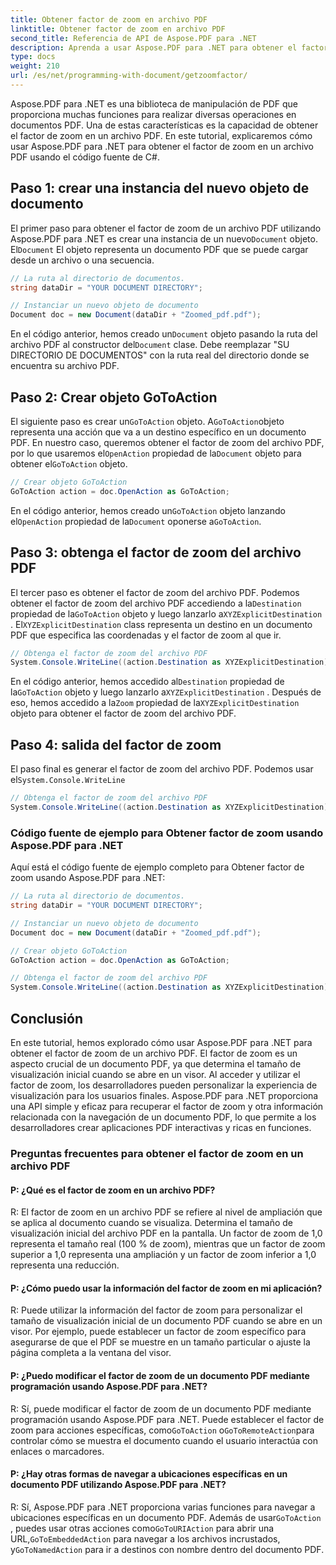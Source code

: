 ```yaml
---
title: Obtener factor de zoom en archivo PDF
linktitle: Obtener factor de zoom en archivo PDF
second_title: Referencia de API de Aspose.PDF para .NET
description: Aprenda a usar Aspose.PDF para .NET para obtener el factor de zoom en un archivo PDF con esta guía paso a paso.
type: docs
weight: 210
url: /es/net/programming-with-document/getzoomfactor/
---
```

Aspose.PDF para .NET es una biblioteca de manipulación de PDF que proporciona muchas funciones para realizar diversas operaciones en documentos PDF. Una de estas características es la capacidad de obtener el factor de zoom en un archivo PDF. En este tutorial, explicaremos cómo usar Aspose.PDF para .NET para obtener el factor de zoom en un archivo PDF usando el código fuente de C#.


## Paso 1: crear una instancia del nuevo objeto de documento

 El primer paso para obtener el factor de zoom de un archivo PDF utilizando Aspose.PDF para .NET es crear una instancia de un nuevo`Document` objeto. El`Document` El objeto representa un documento PDF que se puede cargar desde un archivo o una secuencia.

```csharp
// La ruta al directorio de documentos.
string dataDir = "YOUR DOCUMENT DIRECTORY";

// Instanciar un nuevo objeto de documento
Document doc = new Document(dataDir + "Zoomed_pdf.pdf");
```

 En el código anterior, hemos creado un`Document` objeto pasando la ruta del archivo PDF al constructor del`Document` clase. Debe reemplazar "SU DIRECTORIO DE DOCUMENTOS" con la ruta real del directorio donde se encuentra su archivo PDF.

## Paso 2: Crear objeto GoToAction

 El siguiente paso es crear un`GoToAction` objeto. A`GoToAction`objeto representa una acción que va a un destino específico en un documento PDF. En nuestro caso, queremos obtener el factor de zoom del archivo PDF, por lo que usaremos el`OpenAction` propiedad de la`Document` objeto para obtener el`GoToAction` objeto.

```csharp
// Crear objeto GoToAction
GoToAction action = doc.OpenAction as GoToAction;
```

 En el código anterior, hemos creado un`GoToAction` objeto lanzando el`OpenAction` propiedad de la`Document` oponerse a`GoToAction`.

## Paso 3: obtenga el factor de zoom del archivo PDF

 El tercer paso es obtener el factor de zoom del archivo PDF. Podemos obtener el factor de zoom del archivo PDF accediendo a la`Destination` propiedad de la`GoToAction` objeto y luego lanzarlo a`XYZExplicitDestination` . El`XYZExplicitDestination` class representa un destino en un documento PDF que especifica las coordenadas y el factor de zoom al que ir.

```csharp
// Obtenga el factor de zoom del archivo PDF
System.Console.WriteLine((action.Destination as XYZExplicitDestination).Zoom); // Valor de zoom del documento;
```

 En el código anterior, hemos accedido al`Destination` propiedad de la`GoToAction` objeto y luego lanzarlo a`XYZExplicitDestination` . Después de eso, hemos accedido a la`Zoom` propiedad de la`XYZExplicitDestination` objeto para obtener el factor de zoom del archivo PDF.

## Paso 4: salida del factor de zoom

 El paso final es generar el factor de zoom del archivo PDF. Podemos usar el`System.Console.WriteLine`

```csharp
// Obtenga el factor de zoom del archivo PDF
System.Console.WriteLine((action.Destination as XYZExplicitDestination).Zoom); // Valor de zoom del documento;
```        

### Código fuente de ejemplo para Obtener factor de zoom usando Aspose.PDF para .NET

Aquí está el código fuente de ejemplo completo para Obtener factor de zoom usando Aspose.PDF para .NET:

```csharp
// La ruta al directorio de documentos.
string dataDir = "YOUR DOCUMENT DIRECTORY";

// Instanciar un nuevo objeto de documento
Document doc = new Document(dataDir + "Zoomed_pdf.pdf");

// Crear objeto GoToAction
GoToAction action = doc.OpenAction as GoToAction;

// Obtenga el factor de zoom del archivo PDF
System.Console.WriteLine((action.Destination as XYZExplicitDestination).Zoom); // Valor de zoom del documento;
```

## Conclusión

En este tutorial, hemos explorado cómo usar Aspose.PDF para .NET para obtener el factor de zoom de un archivo PDF. El factor de zoom es un aspecto crucial de un documento PDF, ya que determina el tamaño de visualización inicial cuando se abre en un visor. Al acceder y utilizar el factor de zoom, los desarrolladores pueden personalizar la experiencia de visualización para los usuarios finales. Aspose.PDF para .NET proporciona una API simple y eficaz para recuperar el factor de zoom y otra información relacionada con la navegación de un documento PDF, lo que permite a los desarrolladores crear aplicaciones PDF interactivas y ricas en funciones.

### Preguntas frecuentes para obtener el factor de zoom en un archivo PDF

#### P: ¿Qué es el factor de zoom en un archivo PDF?

R: El factor de zoom en un archivo PDF se refiere al nivel de ampliación que se aplica al documento cuando se visualiza. Determina el tamaño de visualización inicial del archivo PDF en la pantalla. Un factor de zoom de 1,0 representa el tamaño real (100 % de zoom), mientras que un factor de zoom superior a 1,0 representa una ampliación y un factor de zoom inferior a 1,0 representa una reducción.

#### P: ¿Cómo puedo usar la información del factor de zoom en mi aplicación?

R: Puede utilizar la información del factor de zoom para personalizar el tamaño de visualización inicial de un documento PDF cuando se abre en un visor. Por ejemplo, puede establecer un factor de zoom específico para asegurarse de que el PDF se muestre en un tamaño particular o ajuste la página completa a la ventana del visor.

#### P: ¿Puedo modificar el factor de zoom de un documento PDF mediante programación usando Aspose.PDF para .NET?

 R: Sí, puede modificar el factor de zoom de un documento PDF mediante programación usando Aspose.PDF para .NET. Puede establecer el factor de zoom para acciones específicas, como`GoToAction` o`GoToRemoteAction`para controlar cómo se muestra el documento cuando el usuario interactúa con enlaces o marcadores.

#### P: ¿Hay otras formas de navegar a ubicaciones específicas en un documento PDF utilizando Aspose.PDF para .NET?

 R: Sí, Aspose.PDF para .NET proporciona varias funciones para navegar a ubicaciones específicas en un documento PDF. Además de usar`GoToAction` , puedes usar otras acciones como`GoToURIAction` para abrir una URL,`GoToEmbeddedAction` para navegar a los archivos incrustados, y`GoToNamedAction` para ir a destinos con nombre dentro del documento PDF.